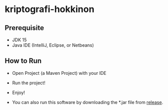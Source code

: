 # kriptografi-hokkinon

## Prerequisite
- JDK 15
- Java IDE (IntelliJ, Eclipse, or Netbeans)

## How to Run
- Open Project (a Maven Project) with your IDE
- Run the project!
- Enjoy!

- You can also run this software by downloading the \*.jar file from [release](https://github.com/hokkyss/kriptografi-hokkinon/releases/tag/v1.0).
